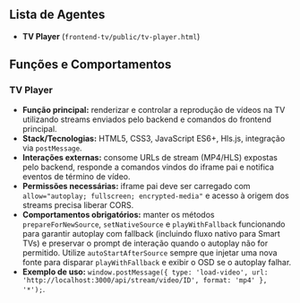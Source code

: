 ## Lista de Agentes
- **TV Player** (`frontend-tv/public/tv-player.html`)

## Funções e Comportamentos
### TV Player
- **Função principal:** renderizar e controlar a reprodução de vídeos na TV utilizando streams enviados pelo backend e comandos do frontend principal.
- **Stack/Tecnologias:** HTML5, CSS3, JavaScript ES6+, Hls.js, integração via `postMessage`.
- **Interações externas:** consome URLs de stream (MP4/HLS) expostas pelo backend, responde a comandos vindos do iframe pai e notifica eventos de término de vídeo.
- **Permissões necessárias:** iframe pai deve ser carregado com `allow="autoplay; fullscreen; encrypted-media"` e acesso à origem dos streams precisa liberar CORS.
- **Comportamentos obrigatórios:** manter os métodos `prepareForNewSource`, `setNativeSource` e `playWithFallback` funcionando para garantir autoplay com fallback (incluindo fluxo nativo para Smart TVs) e preservar o prompt de interação quando o autoplay não for permitido. Utilize `autoStartAfterSource` sempre que injetar uma nova fonte para disparar `playWithFallback` e exibir o OSD se o autoplay falhar.
- **Exemplo de uso:** `window.postMessage({ type: 'load-video', url: 'http://localhost:3000/api/stream/video/ID', format: 'mp4' }, '*');`.
